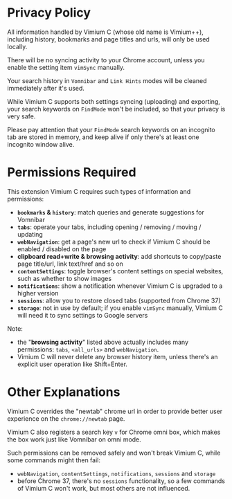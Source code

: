 Privacy Policy
==============

All information handled by Vimium C (whose old name is Vimium++), including history, bookmarks and page titles and urls, will only be used locally.

There will be no syncing activity to your Chrome account, unless you enable the setting item `vimSync` manually.

Your search history in `Vomnibar` and `Link Hints` modes will be cleaned immediately after it's used.

While Vimium C supports both settings syncing (uploading) and exporting,
    your search keywords on `FindMode` won't be included, so that your privacy is very safe.

Please pay attention that your `FindMode` search keywords on an incognito tab are stored in memory,
    and keep alive if only there's at least one incognito window alive.


Permissions Required
====================

This extension Vimium C requires such types of information and permissions:
* **`bookmarks` & `history`**: match queries and generate suggestions for Vomnibar
* **`tabs`**: operate your tabs, including opening / removing / moving / updating
* **`webNavigation`**: get a page's new url to check if Vimium C should be enabled / disabled on the page
* **clipboard read+write & browsing activity**: add shortcuts to copy/paste page title/url, link text/href and so on
* **`contentSettings`**: toggle browser's content settings on special websites, such as whether to show images
* **`notifications`**: show a notification whenever Vimium C is upgraded to a higher version
* **`sessions`**: allow you to restore closed tabs (supported from Chrome 37)
* **`storage`**: not in use by default; if you enable `vimSync` manually,
    Vimium C will need it to sync settings to Google servers

Note:
* the "**browsing activity**" listed above actually includes many permissions:
    `tabs`, `<all_urls>` and `webNavigation`.
* Vimium C will never delete any browser history item,
     unless there's an explicit user operation like Shift+Enter.


Other Explanations
==================

Vimium C overrides the "newtab" chrome url in order to provide better user experience on the `chrome://newtab` page.

Vimium C also registers a search key `v` for Chrome omni box, which makes the box work just like Vomnibar on omni mode.

Such permissions can be removed safely and won't break Vimium C, while some commands might then fail:
* `webNavigation`, `contentSettings`, `notifications`, `sessions` and `storage`
* before Chrome 37, there's no `sessions` functionality, so a few commands of Vimium C won't work,
    but most others are not influenced.
